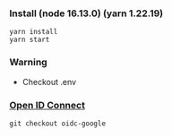 ### Install (node 16.13.0) (yarn 1.22.19)

    yarn install
    yarn start
### Warning
  - Checkout .env
### [Open ID Connect](https://developers.google.com/identity/openid-connect/openid-connect)

    git checkout oidc-google
